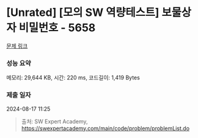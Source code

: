 # [Unrated] [모의 SW 역량테스트] 보물상자 비밀번호 - 5658 

[문제 링크](https://swexpertacademy.com/main/code/problem/problemDetail.do?contestProbId=AWXRUN9KfZ8DFAUo) 

### 성능 요약

메모리: 29,644 KB, 시간: 220 ms, 코드길이: 1,419 Bytes

### 제출 일자

2024-08-17 11:25



> 출처: SW Expert Academy, https://swexpertacademy.com/main/code/problem/problemList.do